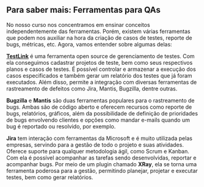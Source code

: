 ## Para saber mais: Ferramentas para QAs

No nosso curso nos concentramos em ensinar conceitos independentemente das ferramentas. Porém, existem várias ferramentas que podem nos auxiliar na hora da criação de casos de testes, reporte de bugs, métricas, etc. Agora, vamos entender sobre algumas delas:

**[TestLink](https://www.testlink.org/)** é uma ferramenta open source de gerenciamento de testes. Com ela conseguimos cadastrar projetos de teste, bem como seus respectivos planos e casos de testes. É possível controlar e armazenar a execução dos casos especificados e também gerar um relatório dos testes que já foram executados. Além disso, permite a integração com diversas ferramentas de rastreamento de defeitos como Jira, Mantis, Bugzilla, dentre outras.

**Bugzilla** e **Mantis** são duas ferramentas populares para o rastreamento de bugs. Ambas são de código aberto e oferecem recursos como reporte de bugs, relatórios, gráficos, além da possibilidade de definição de prioridades de bugs envolvendo clientes e opções como mandar e-mails quando um bug é reportado ou resolvido, por exemplo.

**Jira** tem interação com ferramentas da Microsoft e é muito utilizada pelas empresas, servindo para a gestão de todo o projeto e suas atividades. Oferece suporte para qualquer metodologia ágil, como Scrum e Kanban. Com ela é possível acompanhar as tarefas sendo desenvolvidas, reportar e acompanhar bugs. Por meio de um plugin chamado **XRay**, ela se torna uma ferramenta poderosa para a gestão, permitindo planejar, projetar e executar testes, bem como gerar relatórios.